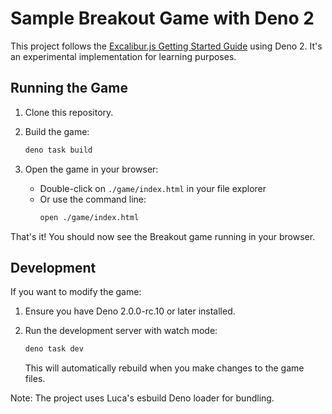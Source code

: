# Sample Breakout Game with Deno 2

This project follows the [Excalibur.js Getting Started Guide](https://excaliburjs.com/docs/getting-started/) using Deno 2. It's an experimental implementation for learning purposes.

## Running the Game

1. Clone this repository.

2. Build the game:
   ```bash
   deno task build
   ```

3. Open the game in your browser:
    - Double-click on `./game/index.html` in your file explorer
    - Or use the command line:
      ```bash
      open ./game/index.html
      ```

That's it! You should now see the Breakout game running in your browser.

## Development

If you want to modify the game:

1. Ensure you have Deno 2.0.0-rc.10 or later installed.

2. Run the development server with watch mode:
   ```bash
   deno task dev
   ```
   This will automatically rebuild when you make changes to the game files.

Note: The project uses Luca's esbuild Deno loader for bundling.
